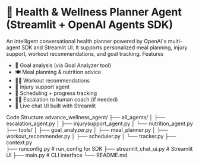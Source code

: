 # 💬 Health & Wellness Planner Agent (Streamlit + OpenAI Agents SDK)

An intelligent conversational health planner powered by OpenAI's multi-agent SDK and Streamlit UI. It supports personalized meal planning, injury support, workout recommendations, and goal tracking.
  Features
- 🧠 Goal analysis (via Goal Analyzer tool)
- 🍽️ Meal planning & nutrition advice
- 🏋️‍♂️ Workout recommendations
- 🤕 Injury support agent
- 📆 Scheduling + progress tracking
- 🧑‍💻 Escalation to human coach (if needed)
- 🔁 Live chat UI built with Streamlit

Code Structure
advance_wellness_agent/
├── all_agents/
│   ├── escalation_agent.py
│   ├── injurysupport_agent.py
│   └── nutrition_agent.py
├── tools/
│   ├── goal_analyzer.py
│   ├── meal_planner.py
│   ├── workout_recommender.py
│   ├── scheduler.py
│   └── tracker.py
├── context.py             
├── runconfig.py          # run_config for SDK
├── streamlit_chat_ui.py  # Streamlit UI
├── main.py               # CLI interface 
└── README.md             
